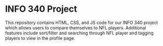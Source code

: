 # INFO 340 Project

This repository contains HTML, CSS, and JS code for our INFO 340 project which allows users to compare themselves to NFL players. Additional features include sort/filter and searching through NFL player and tagging players to view in the profile page.